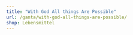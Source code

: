 ```yaml
---
title: "With God All things Are Possible"
url: /ganta/with-god-all-things-are-possible/
shop: Lebensmittel
---
```

